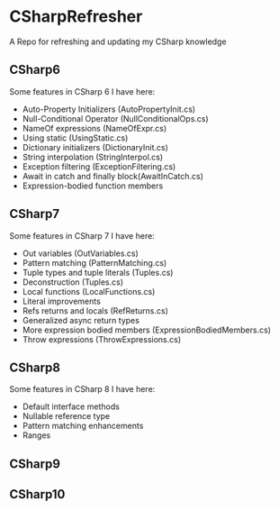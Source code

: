 # CSharpRefresher
A Repo for refreshing and updating my CSharp knowledge

## CSharp6
Some features in CSharp 6 I have here:

* Auto-Property Initializers (AutoPropertyInit.cs)
* Null-Conditional Operator (NullConditionalOps.cs)
* NameOf expressions (NameOfExpr.cs)
* Using static (UsingStatic.cs)
* Dictionary initializers (DictionaryInit.cs)
* String interpolation (StringInterpol.cs)
* Exception filtering (ExceptionFiltering.cs)
* Await in catch and finally block(AwaitInCatch.cs)
* Expression-bodied function members

## CSharp7
Some features in CSharp 7 I have here:

* Out variables (OutVariables.cs)
* Pattern matching (PatternMatching.cs)
* Tuple types and tuple literals (Tuples.cs)
* Deconstruction (Tuples.cs)
* Local functions (LocalFunctions.cs)
* Literal improvements 
* Refs returns and locals (RefReturns.cs)
* Generalized async return types 
* More expression bodied members (ExpressionBodiedMembers.cs)
* Throw expressions (ThrowExpressions.cs)

## CSharp8
Some features in CSharp 8 I have here:

* Default interface methods
* Nullable reference type
* Pattern matching enhancements
* Ranges


## CSharp9

## CSharp10


